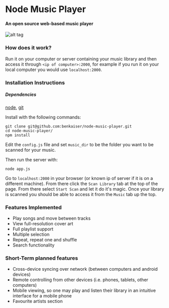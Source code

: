 Node Music Player
=================
#### An open source web-based music player

![alt tag](https://f.cloud.github.com/assets/608054/2256870/25a93a38-9e0e-11e3-8432-b0cc2e2c896f.png)

### How does it work?
Run it on your computer or server containing your music library and then access it through `<ip of computer>:2000`, for example if you run it on your local computer you would use `localhost:2000`.

### Installation Instructions
##### Dependencies
[node](http://nodejs.org/), [git](http://git-scm.com/)

Install with the following commands:
```
git clone git@github.com:benkaiser/node-music-player.git
cd node-music-player/
npm install
```
Edit the `config.js` file and set `music_dir` to be the folder you want to be scanned for your music.

Then run the server with:
```
node app.js
```
Go to `localhost:2000` in your browser (or known ip of server if it is on a different machine). From there click the `Scan Library` tab at the top of the page. From there select `Start Scan` and let it do it's magic. Once your library is scanned you should be able to access it from the `Music` tab up the top.

### Features Implemented

- Play songs and move between tracks
- View full-resolution cover art
- Full playlist support
- Multiple selection
- Repeat, repeat one and shuffle
- Search functionality

### Short-Term planned features

- Cross-device syncing over network (between computers and android devices)
- Remote controlling from other devices (i.e. phones, tablets, other computers)
- Mobile viewing, so one may play and listen their library in an intuitive interface for a mobile phone
- Favourite artists section
